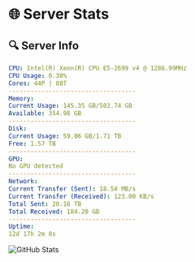 # 🌐 Server Stats
## 🔍 Server Info
```yaml
CPU: Intel(R) Xeon(R) CPU E5-2699 v4 @ 1286.99MHz
CPU Usage: 0.30%
Cores: 44P | 88T
-----------------------------------
Memory:
Current Usage: 145.35 GB/503.74 GB
Available: 354.98 GB
-----------------------------------
Disk:
Current Usage: 59.06 GB/1.71 TB
Free: 1.57 TB
-----------------------------------
GPU:
No GPU detected
-----------------------------------
Network:
Current Transfer (Sent): 18.54 MB/s
Current Transfer (Received): 123.00 KB/s
Total Sent: 20.16 TB
Total Received: 184.20 GB
-----------------------------------
Uptime:
12d 17h 2m 0s
```
![GitHub Stats](https://img.shields.io/badge/Updated-2025-03-20_14:24:49-blue)